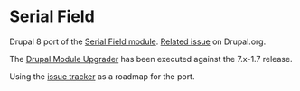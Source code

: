 # Serial Field
Drupal 8 port of the [Serial Field module](https://www.drupal.org/project/serial).
[Related issue](https://www.drupal.org/node/2767507) on Drupal.org.

The [Drupal Module Upgrader](https://www.drupal.org/project/drupalmoduleupgrader) 
has been executed against the 7.x-1.7 release.

Using the [issue tracker](https://github.com/r-daneelolivaw/serial/issues) 
as a roadmap for the port.